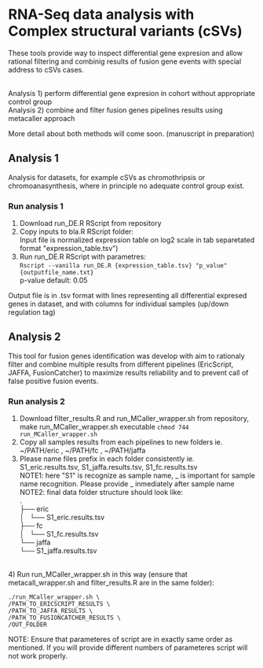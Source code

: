 # RNA-Seq data analysis with Complex structural variants (cSVs)
These tools provide way to inspect differential gene expresion and allow rational filtering and combinig results of fusion gene events with special address to cSVs cases. 

  <br /> Analysis 1) perform differential gene expresion in cohort without appropriate control group
  <br /> Analysis 2) combine and filter fusion genes pipelines results using metacaller approach

More detail about both methods will come soon. (manuscript in preparation)
  
## Analysis 1
Analysis for datasets, for example cSVs as chromothripsis or chromoanasynthesis, where in principle no adequate control group exist.

### Run analysis 1
  1) Download run_DE.R RScript from repository
  2) Copy inputs to bla.R RScript folder:
     <br /> Input file is normalized expression table on log2 scale in tab separetated format          "expression_table.tsv")
  3) Run run_DE.R RScript with parametres:
     <br /> `Rscript --vanilla run_DE.R {expression_table.tsv} "p_value" {outputfile_name.txt}`
     <br />  p-value default: 0.05         

Output file is in .tsv format with lines representing all differential expresed genes in dataset, and with columns for individual samples (up/down regulation tag)
 
## Analysis 2
This tool for fusion genes identification was develop with aim to rationaly filter and combine multiple results from different pipelines (EricScript, JAFFA, FusionCatcher) to maximize results reliability and to prevent call of false positive fusion events.

### Run analysis 2
   1) Download filter_results.R and run_MCaller_wrapper.sh from repository, make run_MCaller_wrapper.sh executable `chmod 744 run_MCaller_wrapper.sh`
   2) Copy all samples results from each pipelines to new folders ie. ~/PATH/eric , ~/PATH/fc , ~/PATH/jaffa
   3) Please name files prefix in each folder consistently ie. S1_eric.results.tsv, S1_jaffa.results.tsv,     S1_fc.results.tsv
   <br /> NOTE1: here "S1" is recognize as sample name, _ is important for sample name recognition. Please provide _ inmediately after sample name
   <br /> NOTE2: final data folder structure should look like:
<br />.
<br />├── eric
<br />│   └── S1_eric.results.tsv
<br />├── fc
<br />│   └── S1_fc.results.tsv
<br />└── jaffa
<br />    └── S1_jaffa.results.tsv
<br />
   4) Run run_MCaller_wrapper.sh in this way (ensure that metacall_wrapper.sh and filter_results.R are in the same folder):

   ```
   ./run_MCaller_wrapper.sh \
   /PATH_TO_ERICSCRIPT_RESULTS \
   /PATH_TO_JAFFA_RESULTS \
   /PATH_TO_FUSIONCATCHER_RESULTS \
   /OUT_FOLDER
   ```
      
   NOTE: Ensure that parameteres of script are in exactly same order as mentioned. If you will provide different numbers of parameteres script will not work properly.   


